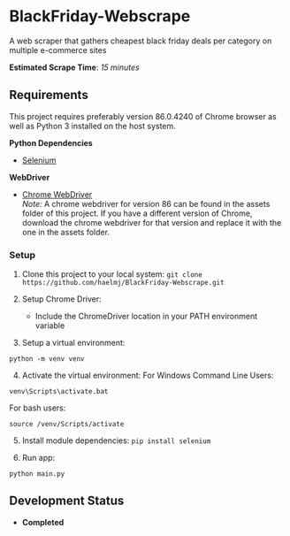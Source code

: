 # BlackFriday-Webscrape

A web scraper that gathers cheapest black friday deals per category on multiple e-commerce sites

**Estimated Scrape Time**: *15 minutes*

## Requirements

This project requires preferably version 86.0.4240 of Chrome browser as well as Python 3 installed on the host system.

**Python Dependencies**

- [Selenium](https://pypi.org/project/selenium/)

**WebDriver**

- [Chrome WebDriver](https://chromedriver.chromium.org/)  
*Note:* A chrome webdriver for version 86 can be found in the assets folder of this project. If you have a different version of Chrome, download the chrome webdriver for that version and replace it with the one in the assets folder.

### Setup

1. Clone this project to your local system:
`git clone https://github.com/haelmj/BlackFriday-Webscrape.git`

2. Setup Chrome Driver:

    - Include the ChromeDriver location in your PATH environment variable

3. Setup a virtual environment:

```
python -m venv venv
```

4. Activate the virtual environment:
For Windows Command Line Users:

```
venv\Scripts\activate.bat
```

For bash users:

```
source /venv/Scripts/activate
```

5. Install module dependencies:
`pip install selenium`

6. Run app:

```
python main.py
```

## Development Status

- **Completed**
